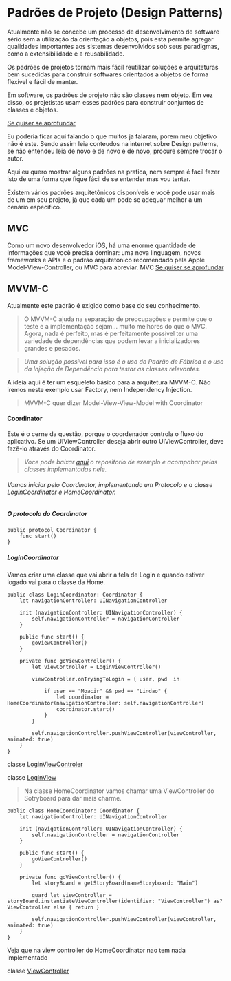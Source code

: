 # Padrões de Projeto (Design Patterns)

Atualmente não se concebe um processo de desenvolvimento de software sério sem a utilização da orientação a objetos, pois esta permite agregar qualidades importantes aos sistemas desenvolvidos sob seus paradigmas, como a extensibilidade e a reusabilidade. 

Os padrões de projetos tornam mais fácil reutilizar soluções e arquiteturas bem sucedidas para construir softwares orientados a objetos de forma flexível e fácil de manter.

Em software, os padrões de projeto não são classes nem objeto. Em vez disso, os projetistas usam esses padrões para construir conjuntos de classes e objetos.

[Se quiser se aprofundar](https://www.devmedia.com.br/conheca-os-padroes-de-projeto/957)

Eu poderia ficar aqui falando o que muitos ja falaram, porem meu objetivo não é este. Sendo assim leia conteudos na internet sobre Design patterns, se não entendeu leia de novo e de novo e de novo, procure sempre trocar o autor.

Aqui eu quero mostrar alguns padrões na pratica, nem sempre é facil fazer isto de uma forma que fique fácil de se entender mas vou tentar.

Existem vários padrões arquitetônicos disponíveis e você pode usar mais de um em seu projeto, já que cada um pode se adequar melhor a um cenário específico.

## MVC

Como um novo desenvolvedor iOS, há uma enorme quantidade de informações que você precisa dominar: uma nova linguagem, novos frameworks e APIs e o padrão arquitetônico recomendado pela Apple Model-View-Controller, ou MVC para abreviar.
MVC [Se quiser se aprofundar](https://github.com/MoacirParticular/Padroes-de-Projeto/tree/main/Padroes/MVC)



## MVVM-C
Atualmente este padrão é exigido como base do seu conhecimento.

> O MVVM-C ajuda na separação de preocupações e permite que o teste e a implementação sejam... muito melhores do que o MVC. Agora, nada é perfeito, mas é perfeitamente possível ter uma variedade de dependências que podem levar a inicializadores grandes e pesados.

>_Uma solução possível para isso é o uso do Padrão de Fábrica e o uso da Injeção de Dependência para testar as classes relevantes._

A ideia aqui é ter um esqueleto básico para a arquitetura MVVM-C. Não iremos neste exemplo usar Factory, nem Independency Injection. 

>MVVM-C quer dizer Model-View-View-Model with Coordinator

#### Coordinator
Este é o cerne da questão, porque o coordenador controla o fluxo do aplicativo. 
Se um UIViewController deseja abrir outro UIViewController, deve fazê-lo através do Coordinator.

>_Voce pode baixar [aqui](https://github.com/MoacirParticular/Login-MVVM-C) o repositorio de exemplo e acompahar pelas classes implementadas nele._

###### Vamos iniciar pelo Coordinator, implementando um Protocolo e a classe LoginCoordinator e HomeCoordinator.


##### O protocolo do Coordinator

```
public protocol Coordinator {
    func start()
}
```

##### LoginCoordinator

Vamos criar uma classe que vai abrir a tela de Login e quando estiver logado vai para o classe da Home.

```
public class LoginCoordinator: Coordinator {
    let navigationController: UINavigationController
   
    init (navigationController: UINavigationController) {
        self.navigationController = navigationController
    }
    
    public func start() {
        goViewController()
    }
    
    private func goViewController() {
        let viewController = LoginViewController()

        viewController.onTryingToLogin = { user, pwd  in
            
            if user == "Moacir" && pwd == "Lindao" {
                let coordinator = HomeCoordinator(navigationController: self.navigationController)
                coordinator.start()
            }
        }

        self.navigationController.pushViewController(viewController, animated: true)
    }
}

```
 classe  [LoginViewControler](https://github.com/MoacirParticular/Login-MVVM-C/blob/main/Login-MVVM-C/Login-MVVM-C/Sources/ViewController/Login/LoginViewController.swift)
 
 classe [LoginView](https://github.com/MoacirParticular/Login-MVVM-C/blob/main/Login-MVVM-C/Login-MVVM-C/Sources/ViewController/Login/LoginView.swift)


> Na classe HomeCoordinator vamos chamar uma ViewController do Sotryboard para dar mais charme.

```
public class HomeCoordinator: Coordinator {
    let navigationController: UINavigationController
   
    init (navigationController: UINavigationController) {
        self.navigationController = navigationController
    }
    
    public func start() {
        goViewController()
    }
    
    private func goViewController() {
        let storyBoard = getStoryBoard(nameStoryboard: "Main")        
        
        guard let viewController = storyBoard.instantiateViewController(identifier: "ViewController") as? ViewController else { return }

        self.navigationController.pushViewController(viewController, animated: true)
    }
}
```
Veja que na view controller do HomeCoordinator nao tem nada implementado

classe [ViewController](https://github.com/MoacirParticular/Login-MVVM-C/blob/main/Login-MVVM-C/Login-MVVM-C/Sources/ViewController/Home/ViewController.swift)
